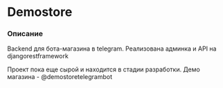 # Demostore

### Описание

Backend для бота-магазина в telegram. Реализована админка и API на djangorestframework

Проект пока еще сырой и находится в стадии разработки. Демо магазина - @demostoretelegrambot